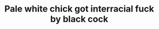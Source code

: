 ---
layout: post
title: Pale white chick got interracial fuck by black cock
duration: '05:00'
view: 105
rate: 2
video: 'https://flashservice.xvideos.com/embedframe/12580371'
category: 
 - black
 - brunette
 - busty
 - gorgeous
 - stunning
tags: 
 - big-black-cock
priority: 0.9
changefreq: daily
---
